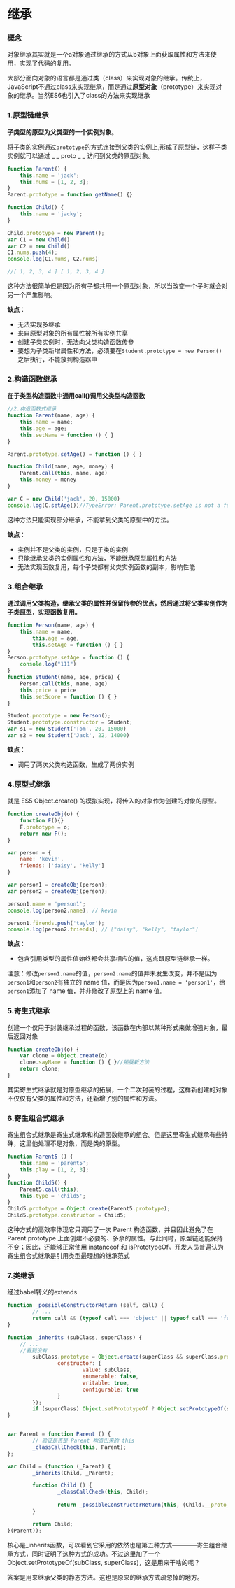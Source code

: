 # 继承

### 概念

对象继承其实就是一个a对象通过继承的方式从b对象上面获取属性和方法来使用，实现了代码的复用。

大部分面向对象的语言都是通过类（class）来实现对象的继承。传统上，JavaScript不通过class来实现继承，而是通过**原型对象**（prototype）来实现对象的继承。当然ES6也引入了class的方法来实现继承

### 1.原型链继承

**子类型的原型为父类型的一个实例对象**。

将子类的实例通过`prototype`的方式连接到父类的实例上,形成了原型链，这样子类实例就可以通过 _ _ proto _ _ 访问到父类的原型对象。

```javascript
function Parent() {
    this.name = 'jack';
    this.nums = [1, 2, 3];
}
Parent.prototype = function getName() {}

function Child() {
    this.name = 'jacky';
}

Child.prototype = new Parent();
var C1 = new Child()
var C2 = new Child()
C1.nums.push(4);
console.log(C1.nums, C2.nums) 

//[ 1, 2, 3, 4 ] [ 1, 2, 3, 4 ]
```

这种方法很简单但是因为所有子都共用一个原型对象，所以当改变一个子时就会对另一个产生影响。

**缺点**：

- 无法实现多继承
- 来自原型对象的所有属性被所有实例共享
- 创建子类实例时，无法向父类构造函数传参
- 要想为子类新增属性和方法，必须要在`Student.prototype = new Person()` 之后执行，不能放到构造器中

### 2.构造函数继承

**在子类型构造函数中通用call()调用父类型构造函数**

```JavaScript
//2.构造函数式继承
function Parent(name, age) {
    this.name = name;
    this.age = age;
    this.setName = function () { }
}

Parent.prototype.setAge() = function () { }

function Child(name, age, money) {
    Parent.call(this, name, age)
    this.money = money
}

var C = new Child('jack', 20, 15000)
console.log(C.setAge())//TypeError: Parent.prototype.setAge is not a function
```

这种方法只能实现部分继承，不能拿到父类的原型中的方法。

**缺点**：

- 实例并不是父类的实例，只是子类的实例
- 只能继承父类的实例属性和方法，不能继承原型属性和方法
- 无法实现函数复用，每个子类都有父类实例函数的副本，影响性能

### 3.组合继承

**通过调用父类构造，继承父类的属性并保留传参的优点，然后通过将父类实例作为子类原型，实现函数复用。**

```javascript
function Person(name, age) {
    this.name = name,
        this.age = age,
        this.setAge = function () { }
}
Person.prototype.setAge = function () {
    console.log("111")
}
function Student(name, age, price) {
    Person.call(this, name, age)
    this.price = price
    this.setScore = function () { }
}

Student.prototype = new Person();
Student.prototype.constructor = Student;
var s1 = new Student('Tom', 20, 15000)
var s2 = new Student('Jack', 22, 14000)
```

**缺点**：

- 调用了两次父类构造函数，生成了两份实例

### 4.原型式继承

就是 ES5 Object.create() 的模拟实现，将传入的对象作为创建的对象的原型。

```javascript
function createObj(o) {
    function F(){}
    F.prototype = o;
    return new F();
}

var person = {
    name: 'kevin',
    friends: ['daisy', 'kelly']
}

var person1 = createObj(person);
var person2 = createObj(person);

person1.name = 'person1';
console.log(person2.name); // kevin

person1.firends.push('taylor');
console.log(person2.friends); // ["daisy", "kelly", "taylor"]
```

**缺点**：

- 包含引用类型的属性值始终都会共享相应的值，这点跟原型链继承一样。

注意：修改`person1.name`的值，`person2.name`的值并未发生改变，并不是因为`person1`和`person2`有独立的 name 值，而是因为`person1.name = 'person1'`，给`person1`添加了 name 值，并非修改了原型上的 name 值。

### 5.寄生式继承

创建一个仅用于封装继承过程的函数，该函数在内部以某种形式来做增强对象，最后返回对象

```javascript
function createObj(o) {
    var clone = Object.create(o)
    clone.sayName = function () { }//拓展新方法
    return clone;
}
```

其实寄生式继承就是对原型继承的拓展，一个二次封装的过程，这样新创建的对象不仅仅有父类的属性和方法，还新增了别的属性和方法。

### 6.寄生组合式继承

寄生组合式继承是寄生式继承和构造函数继承的组合。但是这里寄生式继承有些特殊，这里他处理不是对象，而是类的原型。

```javascript
function Parent5 () {
    this.name = 'parent5';
    this.play = [1, 2, 3];
}
function Child5() {
    Parent5.call(this);
    this.type = 'child5';
}
Child5.prototype = Object.create(Parent5.prototype);
Child5.prototype.constructor = Child5;
```

这种方式的高效率体现它只调用了一次 Parent 构造函数，并且因此避免了在 Parent.prototype 上面创建不必要的、多余的属性。与此同时，原型链还能保持不变；因此，还能够正常使用 instanceof 和 isPrototypeOf。开发人员普遍认为寄生组合式继承是引用类型最理想的继承范式

### 7.类继承

经过babel转义的extends

```javascript
function _possibleConstructorReturn (self, call) { 
		// ...
		return call && (typeof call === 'object' || typeof call === 'function') ? call : self; 
}

function _inherits (subClass, superClass) { 
    // ...
    //看到没有
		subClass.prototype = Object.create(superClass && superClass.prototype, { 
				constructor: { 
						value: subClass, 
						enumerable: false, 
						writable: true, 
						configurable: true 
				} 
		}); 
		if (superClass) Object.setPrototypeOf ? Object.setPrototypeOf(subClass, superClass) : subClass.__proto__ = superClass; 
}


var Parent = function Parent () {
		// 验证是否是 Parent 构造出来的 this
		_classCallCheck(this, Parent);
};

var Child = (function (_Parent) {
		_inherits(Child, _Parent);

		function Child () {
				_classCallCheck(this, Child);
		
				return _possibleConstructorReturn(this, (Child.__proto__ || Object.getPrototypeOf(Child)).apply(this, arguments));
		}

		return Child;
}(Parent));
```

核心是_inherits函数，可以看到它采用的依然也是第五种方式————寄生组合继承方式，同时证明了这种方式的成功。不过这里加了一个Object.setPrototypeOf(subClass, superClass)，这是用来干啥的呢？

答案是用来继承父类的静态方法。这也是原来的继承方式疏忽掉的地方。